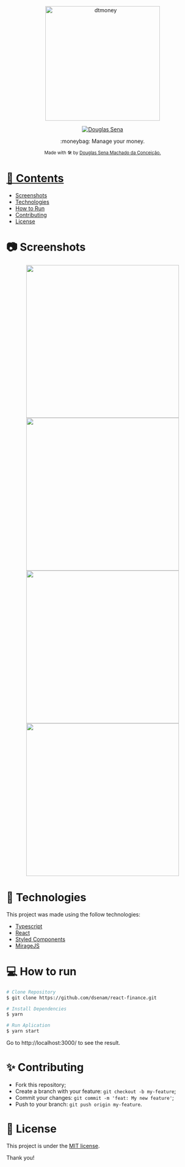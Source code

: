 <p align="center">
   <img src="./.github/logo.svg" alt="dtmoney" width="300"/>
</p>

<p align="center">	
   <a href="https://www.linkedin.com/in/douglassena/">
      <img alt="Douglas Sena" src="https://img.shields.io/badge/LinkedIn-0077B5?style=for-the-badge&logo=linkedin&logoColor=white" />
   </a>
</p>

<p align="center">
  :moneybag: Manage your money.
</p>

<div align="center">
  <sub> Made with 🛠 by
    <a href="https://github.com/dsenam">Douglas Sena Machado da Conceição.
  </sub>
</div>

# 📌 Contents

* [Screenshots](#camera-screenshot) 
* [Technologies](#rocket-technologies) 
* [How to Run](#computer-how-to-run)
* [Contributing](#sparkles-issues)
* [License](#page_facing_up-license)

# :camera: Screenshots
<div align="center">
   <img src="./.github/screen1.png" width="400px">
   <img src="./.github/screen2.png" width="400px">
   <img src="./.github/screen3.png" width="400px">
   <img src="./.github/screen4.png" width="400px">
</div>

# :rocket: Technologies
This project was made using the follow technologies:

* [Typescript](https://www.typescriptlang.org/)      
* [React](https://reactjs.org/)      
* [Styled Components](https://styled-components.com/)
* [MirageJS](https://miragejs.com/)

# :computer: How to run

```bash
# Clone Repository
$ git clone https://github.com/dsenam/react-finance.git
```

```bash
# Install Dependencies
$ yarn

# Run Aplication
$ yarn start
```
Go to http://localhost:3000/ to see the result.


# :sparkles: Contributing

- Fork this repository;
- Create a branch with your feature: `git checkout -b my-feature`;
- Commit your changes: `git commit -m 'feat: My new feature'`;
- Push to your branch: `git push origin my-feature`.

# :page_facing_up: License

This project is under the [MIT license](./LICENSE).


Thank you!